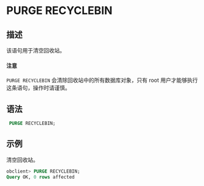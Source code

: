 # PURGE RECYCLEBIN

## 描述

该语句用于清空回收站。

  <main id="notice" type='notice'>
    <h4>注意</h4>
    <p><code>PURGE RECYCLEBIN</code> 会清除回收站中的所有数据库对象，只有 root 用户才能够执行这条语句，操作时请谨慎。</p>
  </main>

## 语法

```sql
 PURGE RECYCLEBIN;
```

## 示例

清空回收站。

```sql
obclient> PURGE RECYCLEBIN;
Query OK, 0 rows affected 
```
